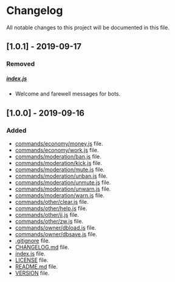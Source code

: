 # Changelog

All notable changes to this project will be documented in this file.

## [1.0.1] - 2019-09-17

### Removed

##### [index.js](index.js)

- Welcome and farewell messages for bots.

## [1.0.0] - 2019-09-16

### Added

- [commands/economy/money.js](commands/economy/money.js) file.
- [commands/economy/work.js](commands/economy/work.js) file.
- [commands/moderation/ban.js](commands/moderation/ban.js) file.
- [commands/moderation/kick.js](commands/moderation/kick.js) file.
- [commands/moderation/mute.js](commands/moderation/mute.js) file.
- [commands/moderation/unban.js](commands/moderation/unban.js) file.
- [commands/moderation/unmute.js](commands/moderation/unmute.js) file.
- [commands/moderation/unwarn.js](commands/moderation/unwarn.js) file.
- [commands/moderation/warn.js](commands/moderation/warn.js) file.
- [commands/other/clear.js](commands/other/clear.js) file.
- [commands/other/help.js](commands/other/help.js) file.
- [commands/other/jj.js](commands/other/jj.js) file.
- [commands/other/zw.js](commands/other/zw.js) file.
- [commands/owner/dbload.js](commands/owner/dbload.js) file.
- [commands/owner/dbsave.js](commands/owner/dbsave.js) file.
- [.gitignore](.gitignore) file.
- [CHANGELOG.md](CHANGELOG.md) file.
- [index.js](index.js) file.
- [LICENSE](LICENSE) file.
- [README.md](README.md) file.
- [VERSION](VERSION) file.
